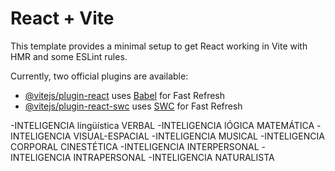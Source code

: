 # React + Vite

This template provides a minimal setup to get React working in Vite with HMR and some ESLint rules.

Currently, two official plugins are available:

- [@vitejs/plugin-react](https://github.com/vitejs/vite-plugin-react/blob/main/packages/plugin-react/README.md) uses [Babel](https://babeljs.io/) for Fast Refresh
- [@vitejs/plugin-react-swc](https://github.com/vitejs/vite-plugin-react-swc) uses [SWC](https://swc.rs/) for Fast Refresh

-INTELIGENCIA lingüística VERBAL
-INTELIGENCIA lÓGICA MATEMÁTICA
-INTELIGENCIA VISUAL-ESPACIAL
-INTELIGENCIA MUSICAL
-INTELIGENCIA CORPORAL CINESTÉTICA
-INTELIGENCIA INTERPERSONAL
-INTELIGENCIA INTRAPERSONAL
-INTELIGENCIA NATURALISTA